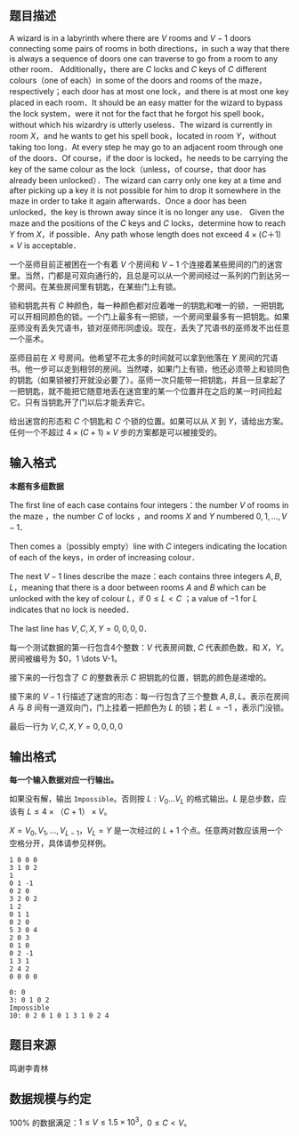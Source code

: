 ## 题目描述

A wizard is in a labyrinth where there are $V$ rooms and $V-1$ doors connecting some pairs of rooms in both directions，in such a way that there is always a sequence of doors one can traverse to go from a room to any other room．
Additionally，there are $C$ locks and $C$ keys of $C$ different colours（one of each）in some of the doors and rooms of the maze，respectively；each door has at most one lock，and there is at most one key placed in each room．It should be an easy matter for the wizard to bypass the lock system，were it not for the fact that he forgot his spell book，without which his wizardry is utterly useless．The wizard is currently in room $X$，and he wants to get his spell book，located in room $Y$，without taking too long．At every step he may go to an adjacent room through one of the doors．Of course，if the door is locked，he needs to be carrying the key of the same colour as the lock（unless，of course，that door has already been unlocked）．The wizard can carry only one key at a time and after picking up a key it is not possible for him to drop it somewhere in the maze in order to take it again afterwards．Once a door has been unlocked，the key is thrown away since it is no longer any use．
Given the maze and the positions of the $C$ keys and $C$ locks，determine how to reach $Y$ from $X$，if possible．Any path whose length does not exceed $4 \times(C＋1)\times V$ is acceptable．

一个巫师目前正被困在一个有着 $V$ 个房间和 $V-1$ 个连接着某些房间的门的迷宫里。当然，门都是可双向通行的，且总是可以从一个房间经过一系列的门到达另一个房间。在某些房间里有钥匙，在某些门上有锁。

锁和钥匙共有 $C$ 种颜色，每一种颜色都对应着唯一的钥匙和唯一的锁，一把钥匙可以开相同颜色的锁。一个门上最多有一把锁，一个房间里最多有一把钥匙。如果巫师没有丢失咒语书，锁对巫师形同虚设。现在，丢失了咒语书的巫师发不出任意一个巫术。

巫师目前在 $X$ 号房间。他希望不花太多的时间就可以拿到他落在 $Y$ 房间的咒语书。他一步可以走到相邻的房间。当然喽，如果门上有锁，他还必须带上和锁同色的钥匙（如果锁被打开就没必要了）。巫师一次只能带一把钥匙，并且一旦拿起了一把钥匙，就不能把它随意地丢在迷宫里的某一个位置并在之后的某一时间捡起它。只有当钥匙开了门以后才能丢弃它。

给出迷宫的形态和 $C$ 个钥匙和 $C$ 个锁的位置。如果可以从 $X$ 到 $Y$，请给出方案。任何一个不超过 $4 \times(C + 1)\times V$ 步的方案都是可以被接受的。

## 输入格式

**本题有多组数据**

The first line of each case contains four integers：the number $V$ of rooms in the maze ，the number $C$ of locks ，and rooms $X$ and $Y$ numbered $0,1,\dots ,V-1$．

Then comes a（possibly empty）line with $C$ integers indicating the location of each of the keys，in order of increasing colour．

The next $V-1$ lines describe the maze：each contains three integers $A,B,L$，meaning that there is a door between rooms $A$ and $B$ which can be unlocked with the key of colour $L$，if $0 \le L < C$ ；a value of $-1$ for $L$ indicates that no lock is needed．

The last line has $V,C,X,Y = 0,0,0,0$．

每一个测试数据的第一行包含4个整数：$V$ 代表房间数, $C$ 代表颜色数，和 $X，Y$。房间被编号为 $0，1 \dots V-1。

接下来的一行包含了 $C$ 的整数表示 $C$ 把钥匙的位置，钥匙的颜色是递增的。

接下来的 $V-1$ 行描述了迷宫的形态：每一行包含了三个整数 $A,B,L$。表示在房间 $A$ 与 $B$ 间有一道双向门，门上挂着一把颜色为 $L$ 的锁；若 $L = -1$ ，表示门没锁。

最后一行为 $V,C,X,Y = 0,0,0,0$

## 输出格式

**每一个输入数据对应一行输出。**

如果没有解，输出 `Impossible`。否则按 $L:V_0 \dots V_L$ 的格式输出。$L$ 是总步数，应该有 $L \le 4 \times （C + 1） \times V$。

$X = V_0,V_1,\dots,V_{L-1}$，$V_L = Y$ 是一次经过的 $L + 1$ 个点。任意两对数应该用一个空格分开，具体请参见样例。

```input1
1 0 0 0
3 1 0 2
1
0 1 -1
0 2 0
3 2 0 2
1 2
0 1 1
0 2 0
5 3 0 4
2 0 3
0 1 0
0 2 -1
1 3 1
2 4 2
0 0 0 0
```

```output1
0: 0
3: 0 1 0 2
Impossible
10: 0 2 0 1 0 1 3 1 0 2 4
```

## 题目来源

鸣谢李青林

## 数据规模与约定

$100\%$ 的数据满足：$1 \le V \le 1.5 \times 10^3$，$0 \le C < V$。